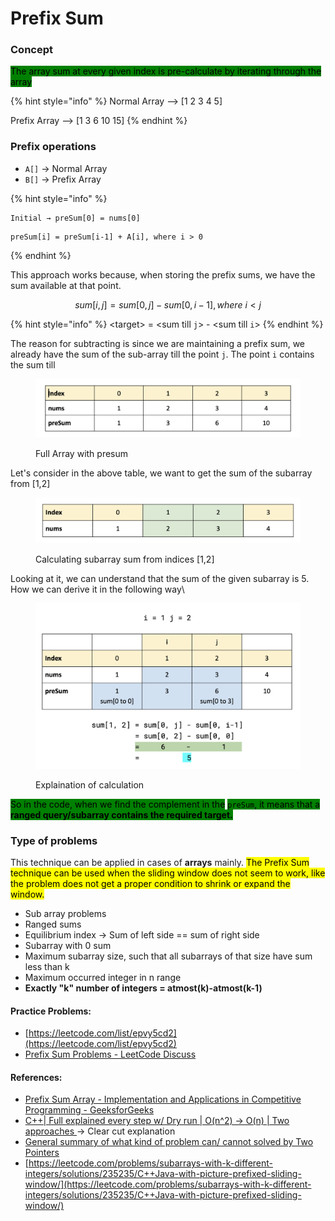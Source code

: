 # Prefix Sum

### Concept

<mark style="background-color:green;">The array sum at every given index is pre-calculate by iterating through the array</mark>

{% hint style="info" %}
Normal Array --> \[1  2  3  4  5]

Prefix Array  -->  \[1  3  6  10  15]
{% endhint %}

### Prefix operations

* `A[]` → Normal Array
* `B[]` → Prefix Array

{% hint style="info" %}
```
Initial → preSum[0] = nums[0]
```

```
preSum[i] = preSum[i-1] + A[i], where i > 0
```
{% endhint %}

This approach works because, when storing the prefix sums, we have the sum available at that point.&#x20;

$$
sum[i,j] = sum[0,j] -sum[0, i-1], where\:i < j
$$

{% hint style="info" %}
&#x20;                             \<target> = \<sum till `j`> - \<sum till `i`>
{% endhint %}

The reason for subtracting is since we are maintaining a prefix sum, we already have the sum of the sub-array till the point `j`. The point `i` contains the sum till&#x20;

<figure><img src="../../.gitbook/assets/image (22).png" alt=""><figcaption><p>Full Array with presum</p></figcaption></figure>

Let's consider in the above table, we want to get the sum of the subarray from \[1,2]

<figure><img src="../../.gitbook/assets/image (82).png" alt=""><figcaption><p>Calculating subarray sum from indices [1,2]</p></figcaption></figure>

Looking at it, we can understand that the sum of the given subarray is 5. How we can derive it in the following way\


<figure><img src="../../.gitbook/assets/image (59).png" alt=""><figcaption><p>Explaination of calculation</p></figcaption></figure>

<mark style="background-color:green;">So in the code, when we find the complement in the</mark> <mark style="background-color:green;"></mark><mark style="background-color:green;">`preSum`</mark><mark style="background-color:green;">, it means that a</mark> <mark style="background-color:green;"></mark><mark style="background-color:green;">**ranged query/subarray contains the required target.**</mark>

### Type of problems

This technique can be applied in cases of **arrays** mainly. <mark style="background-color:yellow;">The Prefix Sum technique can be used when the sliding window does not seem to work, like the problem does not get a proper condition to shrink or expand the window.</mark>

* Sub array problems
* Ranged sums
* Equilibrium index → Sum of left side == sum of right side
* Subarray with 0 sum
* Maximum subarray size, such that all subarrays of that size have sum less than k
* Maximum occurred integer in n range
* **Exactly "k" number of integers = atmost(k)-atmost(k-1)**&#x20;

#### Practice Problems:

* [https://leetcode.com/list/epvy5cd2](https://leetcode.com/list/epvy5cd2)
* [Prefix Sum Problems - LeetCode Discuss](https://leetcode.com/discuss/general-discussion/563022/prefix-sum-problems)

#### References:

* [Prefix Sum Array - Implementation and Applications in Competitive Programming - GeeksforGeeks](https://www.geeksforgeeks.org/prefix-sum-array-implementation-applications-competitive-programming/)
* [C++| Full explained every step w/ Dry run | O(n^2) -> O(n) | Two approaches ](https://leetcode.com/problems/subarray-sum-equals-k/discuss/1759909/C%2B%2Bor-Full-explained-every-step-w-Dry-run-or-O\(n2\)-greater-O\(n\)-or-Two-approaches)→ Clear cut explanation
* [General summary of what kind of problem can/ cannot solved by Two Pointers](https://leetcode.com/problems/subarray-sum-equals-k/discuss/301242/General-summary-of-what-kind-of-problem-can-cannot-solved-by-Two-Pointers)
* [https://leetcode.com/problems/subarrays-with-k-different-integers/solutions/235235/C++Java-with-picture-prefixed-sliding-window/](https://leetcode.com/problems/subarrays-with-k-different-integers/solutions/235235/C++Java-with-picture-prefixed-sliding-window/)
